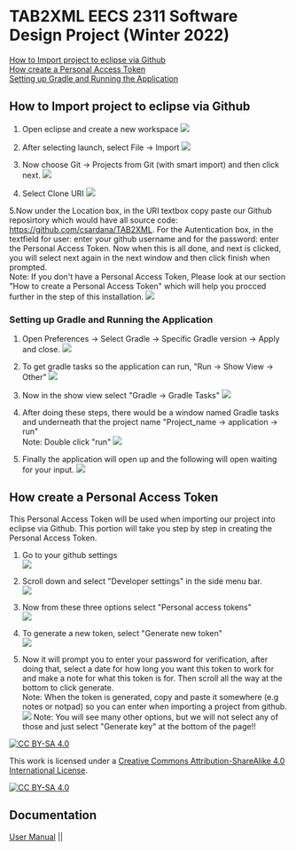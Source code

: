 # TAB2XML EECS 2311 Software Design Project (Winter 2022)
[How to Import project to eclipse via Github](https://github.com/csardana/TAB2XML#How-to-Import-project-to-eclipse-via-Github) </br>
[How create a Personal Access Token](https://github.com/csardana/TAB2XML#How-create-a-Personal-Access-Token)</br>
[Setting up Gradle and Running the Application](https://github.com/csardana/TAB2XML#Setting-up-Gradle-and-Running-the-Application)

## How to Import project to eclipse via Github
1. Open eclipse and create a new workspace 
![](Documentation/Pictures/um1.png)

2. After selecting launch, select File -> Import
![](Documentation/Pictures/um2.png)

3. Now choose Git -> Projects from Git (with smart import) and then click next. 
![](Documentation/Pictures/um3.png)

4. Select Clone URI
![](Documentation/Pictures/um4.png)

5.Now under the Location box, in the URI textbox copy paste our Github reposirtory which would have all source code: https://github.com/csardana/TAB2XML. For the Autentication box, in the textfield for user: enter your github username and for the password: enter the Personal Access Token.
Now when this is all done, and next is clicked, you will select next again in the next window and then click finish when prompted. </br>
Note: If you don't have a Personal Access Token, Please look at our section "How to create a Personal Access Token" which will help you procced further in the step of this installation. 
![](Documentation/Pictures/um5.png)

### Setting up Gradle and Running the Application
1. Open Preferences -> Select Gradle -> Specific Gradle version -> Apply and close. 
![](Documentation/Pictures/um7.png)

2. To get gradle tasks so the application can run, "Run -> Show View -> Other" 
![](Documentation/Pictures/um8.png)

3. Now in the show view select "Gradle -> Gradle Tasks" 
![](Documentation/Pictures/um9.png)

4. After doing these steps, there would be a window named Gradle tasks and underneath that the project name "Project_name -> application -> run" </br>
Note: Double click "run"
![](Documentation/Pictures/um10.png)

5. Finally the application will open up and the following will open waiting for your input. 
![](Documentation/Pictures/um11.png)

## How create a Personal Access Token
This Personal Access Token will be used when importing our project into eclipse via Github. This portion will take you step by step in creating the Personal Access Token. 
1. Go to your github settings </br>
![](Documentation/Pictures/generate_token1.png)

2. Scroll down and select "Developer settings" in the side menu bar.</br>
![](Documentation/Pictures/generate_token2.png)

3. Now from these three options select "Personal access tokens"</br>
![](Documentation/Pictures/generate_token3.png)

4. To generate a new token, select "Generate new token" </br>
![](Documentation/Pictures/generate_token4.png)

5. Now it will prompt you to enter your password for verification, after doing that, select a date for how long you want this token to work for and make a note for what this token is for. Then scroll all the way at the bottom to click generate. </br>
Note: When the token is generated, copy and paste it somewhere (e.g notes or notpad) so you can enter when importing a project from github. 
![](Documentation/Pictures/generate_token5.png)
Note: You will see many other options, but we will not select any of those and just select "Generate key" at the bottom of the page!!


   

[![CC BY-SA 4.0][cc-by-sa-shield]][cc-by-sa]

This work is licensed under a
[Creative Commons Attribution-ShareAlike 4.0 International License][cc-by-sa].

[![CC BY-SA 4.0][cc-by-sa-image]][cc-by-sa]

[cc-by-sa]: http://creativecommons.org/licenses/by-sa/4.0/
[cc-by-sa-image]: https://licensebuttons.net/l/by-sa/4.0/88x31.png
[cc-by-sa-shield]: https://img.shields.io/badge/License-CC%20BY--SA%204.0-lightgrey.svg

## Documentation
[User Manual](https://github.com/csardana/TAB2XML/blob/master/User%20Manual.pdf) ||
